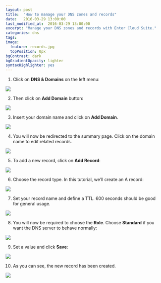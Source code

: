 ```yaml
---
layout: post
title:  "How to manage your DNS zones and records"
date:   2016-03-29 13:00:00
last_modified_at:  2016-03-29 13:00:00
excerpt: "Manage your DNS zones and records with Enter Cloud Suite."
categories: dns
tags:
image:
  feature: records.jpg
  topPosition: 0px
bgContrast: dark
bgGradientOpacity: lighter
syntaxHighlighter: yes
---
```

1. Click on **DNS & Domains** on the left menu:
<img class="responsive-guide-img" src="{{ site.baseurl_posts_img }}ecs-dns-records-01.png">

2. Then click on **Add Domain** button:
<img class="responsive-guide-img" src="{{ site.baseurl_posts_img }}ecs-dns-records-02.png">

3. Insert your domain name and click on **Add Domain**.
<img class="responsive-guide-img" src="{{ site.baseurl_posts_img }}ecs-dns-records-03.png">

4. You will now be redirected to the summary page. Click on the domain name to edit related records.
<img class="responsive-guide-img" src="{{ site.baseurl_posts_img }}ecs-dns-records-04.png">

5. To add a new record, click on **Add Record**:
<img class="responsive-guide-img" src="{{ site.baseurl_posts_img }}ecs-dns-records-05.png">

6. Choose the record type. In this tutorial, we’ll create an A record:
<img class="responsive-guide-img" src="{{ site.baseurl_posts_img }}ecs-dns-records-06.png">

7. Set your record name and define a TTL. 600 seconds should be good for general usage.
<img class="responsive-guide-img" src="{{ site.baseurl_posts_img }}ecs-dns-records-07.png">

8. You will now be required to choose the **Role**. Choose **Standard** if you want the DNS server to behave normally:
<img class="responsive-guide-img" src="{{ site.baseurl_posts_img }}ecs-dns-records-08.png">

9. Set a value and click **Save**:
<img class="responsive-guide-img" src="{{ site.baseurl_posts_img }}ecs-dns-records-09.png">

10. As you can see, the new record has been created.
<img class="responsive-guide-img" src="{{ site.baseurl_posts_img }}ecs-dns-records-10.png">